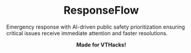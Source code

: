 <h1 align="center" id="title">ResponseFlow</h1>

<p id="description">Emergency response with AI-driven public safety prioritization ensuring critical issues receive immediate attention and faster resolutions.</p>

<p align="center" id="description"><strong>Made for VTHacks!</strong></p>


